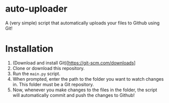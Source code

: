 # auto-uploader
A (very simple) script that automatically uploads your files to Github using Git!

# Installation
1. (Download and install Git)[https://git-scm.com/downloads]
2. Clone or download this repository.
3. Run the `main.py` script.
4. When prompted, enter the path to the folder you want to watch changes in. This folder must be a Git repository.
5. Now, whenever you make changes to the files in the folder, the script will automatically commit and push the changes to Github!